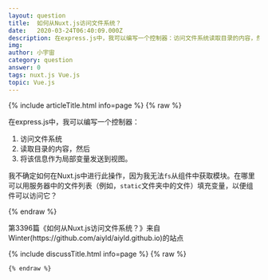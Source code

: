 ```yaml
---
layout: question
title:  如何从Nuxt.js访问文件系统？
date:   2020-03-24T06:40:09.000Z
description: 在express.js中，我可以编写一个控制器：访问文件系统读取目录的内容，然后将该信息作为局部变量发送到视图。我不确定如何在Nuxt.j...
img: 
author: 小宇宙
category: question
answer: 0
tags: nuxt.js Vue.js
topic: Vue.js
---
```

<div class="article-root">
  <div class="article">
    {% include articleTitle.html info=page %}
    {% raw %}
    <div class="article-content"><p><font style="vertical-align: inherit;"><font style="vertical-align: inherit;">在express.js中，我可以编写一个控制器：</font></font></p>

<ol>
<li><font style="vertical-align: inherit;"><font style="vertical-align: inherit;">访问文件系统</font></font></li>
<li><font style="vertical-align: inherit;"><font style="vertical-align: inherit;">读取目录的内容，然后</font></font></li>
<li><font style="vertical-align: inherit;"><font style="vertical-align: inherit;">将该信息作为局部变量发送到视图。</font></font></li>
</ol>

<p><font style="vertical-align: inherit;"><font style="vertical-align: inherit;">我不确定如何在Nuxt.js中进行此操作，因为我无法</font></font><code>fs</code><font style="vertical-align: inherit;"><font style="vertical-align: inherit;">从组件中</font><font style="vertical-align: inherit;">获取</font><font style="vertical-align: inherit;">模块。</font><font style="vertical-align: inherit;">在哪里可以用服务器中的文件列表（例如，</font></font><code>static</code><font style="vertical-align: inherit;"><font style="vertical-align: inherit;">文件夹</font><font style="vertical-align: inherit;">中的</font><font style="vertical-align: inherit;">文件）</font><font style="vertical-align: inherit;">填充变量，</font><font style="vertical-align: inherit;">以便组件可以访问它？</font></font></p></div>
    {% endraw %}
  </div>
  <p class="winter_mark">第3396篇《如何从Nuxt.js访问文件系统？》来自Winter(https://github.com/aiyld/aiyld.github.io)的站点</p>
  <div class="discuss-wrapper">
    {% include discussTitle.html info=page %}
    {% raw %}
    
    {% endraw %}
  </div>
<div>

